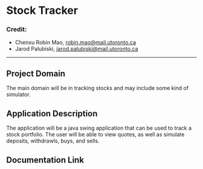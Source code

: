 # Stock Tracker

### Credit:
- Chenxu Robin Mao, robin.mao@mail.utoronto.ca
- Jarod Palubiski, jarod.palubiski@mail.utoronto.ca

---

## Project Domain

The main domain will be in tracking stocks and may include some kind of simulator. 

## Application Description

The application will be a java swing application that can be used to track a stock portfolio. The user will be able to view quotes, as well as simulate deposits, withdrawls, buys, and sells.

## Documentation Link
